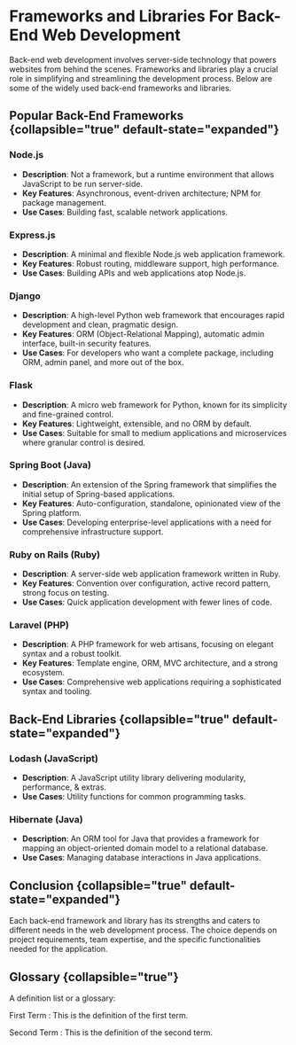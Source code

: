 # Frameworks and Libraries For Back-End Web Development

Back-end web development involves server-side technology that powers websites from behind the scenes. Frameworks and
libraries play a crucial role in simplifying and streamlining the development process. Below are some of the widely used
back-end frameworks and libraries.

## Popular Back-End Frameworks {collapsible="true" default-state="expanded"}

### Node.js

- **Description**: Not a framework, but a runtime environment that allows JavaScript to be run server-side.
- **Key Features**: Asynchronous, event-driven architecture; NPM for package management.
- **Use Cases**: Building fast, scalable network applications.

### Express.js

- **Description**: A minimal and flexible Node.js web application framework.
- **Key Features**: Robust routing, middleware support, high performance.
- **Use Cases**: Building APIs and web applications atop Node.js.

### Django

- **Description**: A high-level Python web framework that encourages rapid development and clean, pragmatic design.
- **Key Features**: ORM (Object-Relational Mapping), automatic admin interface, built-in security features.
- **Use Cases**: For developers who want a complete package, including ORM, admin panel, and more out of the box.

### Flask

- **Description**: A micro web framework for Python, known for its simplicity and fine-grained control.
- **Key Features**: Lightweight, extensible, and no ORM by default.
- **Use Cases**: Suitable for small to medium applications and microservices where granular control is desired.

### Spring Boot (Java)

- **Description**: An extension of the Spring framework that simplifies the initial setup of Spring-based applications.
- **Key Features**: Auto-configuration, standalone, opinionated view of the Spring platform.
- **Use Cases**: Developing enterprise-level applications with a need for comprehensive infrastructure support.

### Ruby on Rails (Ruby)

- **Description**: A server-side web application framework written in Ruby.
- **Key Features**: Convention over configuration, active record pattern, strong focus on testing.
- **Use Cases**: Quick application development with fewer lines of code.

### Laravel (PHP)

- **Description**: A PHP framework for web artisans, focusing on elegant syntax and a robust toolkit.
- **Key Features**: Template engine, ORM, MVC architecture, and a strong ecosystem.
- **Use Cases**: Comprehensive web applications requiring a sophisticated syntax and tooling.

## Back-End Libraries {collapsible="true" default-state="expanded"}

### Lodash (JavaScript)

- **Description**: A JavaScript utility library delivering modularity, performance, & extras.
- **Use Cases**: Utility functions for common programming tasks.

### Hibernate (Java)

- **Description**: An ORM tool for Java that provides a framework for mapping an object-oriented domain model to a
  relational database.
- **Use Cases**: Managing database interactions in Java applications.

## Conclusion {collapsible="true" default-state="expanded"}

Each back-end framework and library has its strengths and caters to different needs in the web development process. The
choice depends on project requirements, team expertise, and the specific functionalities needed for the application.

## Glossary {collapsible="true"}

A definition list or a glossary:

First Term
: This is the definition of the first term.

Second Term
: This is the definition of the second term.
